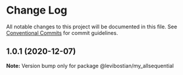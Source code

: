 # Change Log

All notable changes to this project will be documented in this file.
See [Conventional Commits](https://conventionalcommits.org) for commit guidelines.

## 1.0.1 (2020-12-07)

**Note:** Version bump only for package @levibostian/my_allsequential
